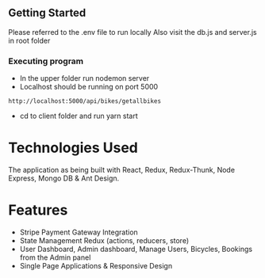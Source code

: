 


## Getting Started
Please referred to the .env file to run locally
Also visit the db.js and server.js in root folder

### Executing program

* In the upper folder run nodemon server
* Localhost should be running on port 5000
```
http://localhost:5000/api/bikes/getallbikes
```
* cd to client folder and run yarn start


# Technologies Used
The application as being built with React, Redux, Redux-Thunk, Node Express, Mongo DB & Ant Design.

# Features
* Stripe Payment Gateway Integration
* State Management Redux (actions, reducers, store)
* User Dashboard, Admin dashboard, Manage Users, Bicycles, Bookings from the Admin panel
* Single Page Applications & Responsive Design

